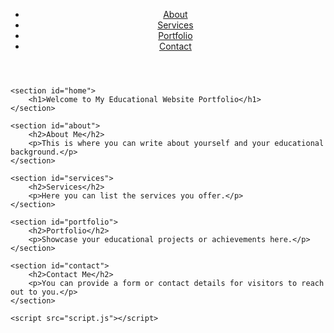 <!DOCTYPE html>
<html lang="en">
<head>
    <meta charset="UTF-8">
    <meta name="viewport" content="width=device-width, initial-scale=1.0">
    <title>Educational Website Portfolio</title>
    <link rel="stylesheet" href="styles.css">
</head>
<body>
    <header>
        <nav>
            <ul>
                <li><a href="#about">About</a></li>
                <li><a href="#services">Services</a></li>
                <li><a href="#portfolio">Portfolio</a></li>
                <li><a href="#contact">Contact</a></li>
            </ul>
        </nav>
    </header>

    <section id="home">
        <h1>Welcome to My Educational Website Portfolio</h1>
    </section>

    <section id="about">
        <h2>About Me</h2>
        <p>This is where you can write about yourself and your educational background.</p>
    </section>

    <section id="services">
        <h2>Services</h2>
        <p>Here you can list the services you offer.</p>
    </section>

    <section id="portfolio">
        <h2>Portfolio</h2>
        <p>Showcase your educational projects or achievements here.</p>
    </section>

    <section id="contact">
        <h2>Contact Me</h2>
        <p>You can provide a form or contact details for visitors to reach out to you.</p>
    </section>

    <script src="script.js"></script>
</body>
</html>
